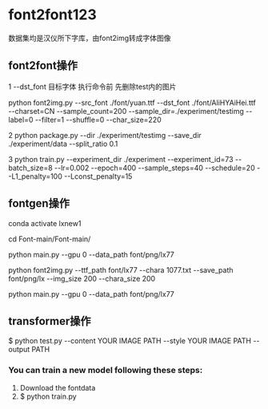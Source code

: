 # font2font123

数据集均是汉仪所下字库，由font2img转成字体图像

## font2font操作

1  --dst_font 目标字体   执行命令前 先删除test内的图片 
 
python font2img.py --src_font ./font/yuan.ttf  --dst_font ./font/AliHYAiHei.ttf  --charset=CN --sample_count=200 --sample_dir=./experiment/testimg  --label=0 --filter=1 --shuffle=0 --char_size=220

2 python package.py --dir ./experiment/testimg --save_dir ./experiment/data --split_ratio 0.1

3 python train.py --experiment_dir ./experiment --experiment_id=73 --batch_size=8  --lr=0.002 --epoch=400 --sample_steps=40 --schedule=20 --L1_penalty=100 --Lconst_penalty=15

## fontgen操作

conda activate lxnew1

cd Font-main/Font-main/

python main.py --gpu 0 --data_path font/png/lx77

python font2img.py --ttf_path font/lx77 --chara 1077.txt --save_path font/png/lx --img_size 200 --chara_size 200

python main.py --gpu 0 --data_path font/png/lx77

## transformer操作

$ python test.py --content YOUR IMAGE PATH --style YOUR IMAGE PATH --output PATH

### You can train a new model following these steps:

1. Download the fontdata
2. $ python train.py 


